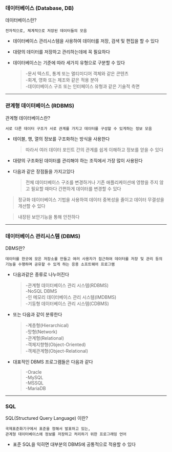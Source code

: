 ### 데이터베이스 (Database, DB)

데이터베이스란?

```
전자적으로, 체계적으로 저장된 데이터들의 모음
```

- 데이터베이스 관리시스템을 사용하여 데이터를 저장, 검색 및 편집을 할 수 있다

- 대량의 데이터를 저장하고 관리하는데에 꼭 필요하다

- 데이터베이스는 기준에 따라 세가지 유형으로 구분할 수 있다
  > -문서 텍스트, 통계 또는 멀티미디어 객체와 같은 콘텐츠  
  > -회계, 영화 또는 제조와 같은 적용 분야  
  > -데이터베이스 구조 또는 인터페이스 유형과 같은 기술적 측면

---

### 관계형 데이터베이스 (RDBMS)

관계형 데이터베이스란?

```
서로 다른 데이터 구조가 서로 관계를 가지고 데이터를 구성할 수 있게하는 정보 모음
```

- 테이블, 행, 열의 정보를 구조화하는 방식을 사용한다

  > 따라서 여러 데이터 포인트 간의 관계를 쉽게 이해하고 정보를 얻을 수 있다

- 대량의 구조화된 데이터를 관리해야 하는 조직에서 가장 많이 사용된다

- 다음과 같은 장점들을 가지고있다
  > 전체 데이터베이스 구조를 변경하거나 기존 애플리케이션에 영향을 주지 않고 필요할 때마다 간편하게 데이터를 변경할 수 있다

> 정규화 데이터베이스 기법을 사용하여 데이터 중복성을 줄이고 데이터 무결성을 개선할 수 있다

> 내장된 보안기능을 통해 안전하다

---

### 데이터베이스 관리시스템 (DBMS)

DBMS란?

```
데이터를 한곳에 모은 저장소를 만들고 여러 사용자가 접근하여 데이터를 저장 및 관리 등의 기능을 수행하며 공유할 수 있게 하는 응용 소프트웨어 프로그램
```

- 다음과같은 종류로 나누어진다

  > -관계형 데이터베이스 관리 시스템(RDBMS)  
  > -NoSQL DBMS  
  > -인 메모리 데이터베이스 관리 시스템(IMDBMS)  
  > -기둥형 데이터베이스 관리 시스템(CDBMS)

- 또는 다음과 같이 분류한다

  > -계층형(Hierarchical)  
  > -망형(Network)  
  > -관계형(Relational)  
  > -객체지향형(Object-Oriented)  
  > -객체관계형(Object-Relational)

- 대표적인 DBMS 프로그램들은 다음과 같다
  > -Oracle  
  > -MySQL  
  > -MSSQL  
  > -MariaDB

---

### SQL

SQL(Structured Query Language) 이란?

```
국제표준화기구에서 표준을 정해서 발표하고 있는,
관계형 데이터베이스에 정보를 저장하고 처리하기 위한 프로그래밍 언어
```

- 표준 SQL을 익히면 대부분의 DBMS에 공통적으로 적용할 수 있다

